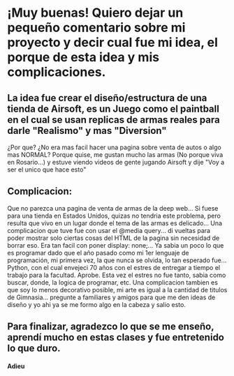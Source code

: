 <h1>¡Muy buenas! Quiero dejar un pequeño comentario sobre mi proyecto y decir cual fue mi idea, el porque de esta idea y mis complicaciones.</h1>
<h2>La idea fue crear el diseño/estructura de una tienda de Airsoft, es un Juego como el paintball en el cual se usan replicas de armas reales para darle "Realismo" y mas "Diversion"</h2>
<p>¿Por que? ¿No era mas facil hacer una pagina sobre venta de autos o algo mas NORMAL? Porque quise, me gustan mucho las armas (No porque viva en Rosario...) y estuve viendo videos de gente jugando Airsoft y dije "Voy a ser el unico que hace esto"</p>
<h2>Complicacion:</h2> <p>Que no parezca una pagina de venta de armas de la deep web... Si fuese para una tienda en Estados Unidos, quizas no tendria este problema, pero resulta que vivo en un lugar donde el tema de las armas es delicado...
Una complicacion que tuve fue con usar el @media query... di vueltas para poder mostrar solo ciertas cosas del HTML de la pagina sin necesidad de borrar eso. Era tan facil con poner display: none;...
Ya sabia un poco lo que es programar dado que el año pasado como mi 1er lenguaje de programación, mi primera vez, la que nunca se olvida, lo tan esperado fue... Python, con el cual envejeci 70 años con el estres de entregar a tiempo el trabajo para la facultad. Aprobe.
Esta vez el estres no fue tanto, sabia como buscar, donde, la logica de programar, etc.
Una complicacion tambien es que soy lo menos decorativo posible, mi arte es igual a la cantidad de titulos de Gimnasia... pregunte a familiares y amigos para que me den ideas de diseño y yo ahi ya se me formo algo en la cabeza y salio esto.</p>
<h2>Para finalizar, agradezco lo que se me enseño, aprendí mucho en estas clases y fue entretenido lo que duro.</h2>
<h4>Adieu</h4>
